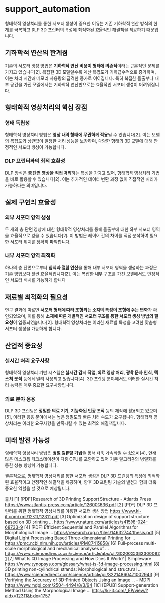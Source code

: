 # support_automation
형태학적 영상처리를 통한 서포터 생성이 중요한 이유는 기존 기하학적 연산 방식의 한계를 극복하고 DLP 3D 프린터의 특성에 최적화된 효율적인 해결책을 제공하기 때문입니다.

## 기하학적 연산의 한계점

기존의 서포터 생성 방법은 **기하학적 연산 비용이 형태에 의존적**이라는 근본적인 문제를 가지고 있습니다[2]. 복잡한 3D 모델일수록 계산 복잡도가 기하급수적으로 증가하며, 이는 처리 시간과 메모리 사용량의 급격한 증가로 이어집니다. 특히 복잡한 돌출부나 내부 공간을 가진 모델에서는 기하학적 연산만으로는 효율적인 서포터 생성이 어려워집니다.

## 형태학적 영상처리의 핵심 장점

### **형태 독립성**

형태학적 영상처리 방법은 **영상 내의 형태에 무관하게 적용**될 수 있습니다[2]. 이는 모델의 복잡도와 상관없이 일정한 처리 성능을 보장하며, 다양한 형태의 3D 모델에 대해 안정적인 서포터 생성이 가능합니다.

### **DLP 프린터와의 최적 호환성**

DLP 방식은 **층 단면 영상을 직접 처리**하는 특성을 가지고 있어, 형태학적 영상처리 기법을 바로 활용할 수 있습니다[2]. 이는 추가적인 데이터 변환 과정 없이 직접적인 처리가 가능하다는 의미입니다.

## 실제 구현의 효율성

### **외부 서포터 영역 생성**

두 개의 층 단면 영상에 대한 형태학적 영상처리를 통해 돌출부에 대한 외부 서포터 영역을 효율적으로 얻을 수 있습니다[2]. 이 방법은 레이어 간의 차이를 직접 분석하여 필요한 서포터 위치를 정확히 파악합니다.

### **내부 서포터 영역 최적화**

하나의 층 단면으로부터 **침식과 열림 연산**을 통해 내부 서포터 영역을 생성하는 과정은 기존 방법보다 훨씬 효율적입니다[2]. 이는 복잡한 내부 구조를 가진 모델에서도 안정적인 서포터 배치를 가능하게 합니다.

## 재료별 최적화의 필요성

연구 결과에 따르면 **서포터 형태에 따라 조형되는 소재의 특성이 조형에 주는 변화**가 확인되었으며, 이를 통해 **소재에 따른 개별적인 서포터 구조를 통한 서포터 생성 방법의 필요성**이 입증되었습니다[2]. 형태학적 영상처리는 이러한 재료별 특성을 고려한 맞춤형 서포터 생성을 가능하게 합니다.

## 산업적 중요성

### **실시간 처리 요구사항**

형태학적 영상처리 기반 시스템은 **실시간 감시 작업, 의료 영상 처리, 광학 문자 인식, 텍스처 분석** 등에서 널리 사용되고 있습니다[4]. 3D 프린팅 분야에서도 이러한 실시간 처리 능력은 매우 중요한 요구사항입니다.

### **의료 분야 응용**

DLP 3D 프린팅은 **정밀한 의료 기기, 기능화된 인공 조직** 등의 제작에 활용되고 있으며[5], 이러한 응용 분야에서는 높은 정밀도와 빠른 처리 속도가 요구됩니다. 형태학적 영상처리는 이러한 요구사항을 만족시킬 수 있는 최적의 해결책입니다.

## 미래 발전 가능성

형태학적 영상처리 방법은 **병렬 컴퓨팅 기법**을 통해 더욱 가속화될 수 있으며[4], 현재 많은 데스크톱 워크스테이션이 다중 CPU를 포함하고 있어 기존 알고리즘의 병렬화를 통한 성능 향상이 가능합니다.

결론적으로, 형태학적 영상처리를 통한 서포터 생성은 DLP 3D 프린팅의 특성에 최적화된 효율적이고 안정적인 해결책을 제공하며, 향후 3D 프린팅 기술의 발전과 함께 더욱 중요한 역할을 할 것으로 예상됩니다.

출처
[1] [PDF] Research of 3D Printing Support Structure - Atlantis Press https://www.atlantis-press.com/article/126003636.pdf
[2] [PDF] DLP 3D 프린터를 위한 형태학적 영상처리를 이용한 서포터 생성 방법 https://www.ki-it.com/xml/12311/12311.pdf
[3] Optimization design of support structure based on 3D printing ... https://www.nature.com/articles/s41598-024-68733-9
[4] [PDF] Efficient Sequential and Parallel Algorithms for Morphological Image ... https://research.rug.nl/files/14632744/thesis.pdf
[5] Digital Light Processing Based Three-dimensional Printing for ... https://pmc.ncbi.nlm.nih.gov/articles/PMC7415858/
[6] Full-process multi-scale morphological and mechanical analyses of ... https://www.sciencedirect.com/science/article/abs/pii/S0266353823000921
[7] What Is 3D Image Processing and How Does It Work? | Simpleware https://www.synopsys.com/glossary/what-is-3d-image-processing.html
[8] 3D printing non-cylindrical strands: Morphological and structural ... https://www.sciencedirect.com/science/article/pii/S2214860421002943
[9] Verifying the Accuracy of 3D-Printed Objects Using an Image ... - MDPI https://www.mdpi.com/2504-4494/8/3/94
[10] [EPUB] Support-generation Method Using the Morphological Image ... https://ki-it.com/_EP/view/?aidx=12311&bidx=1757
